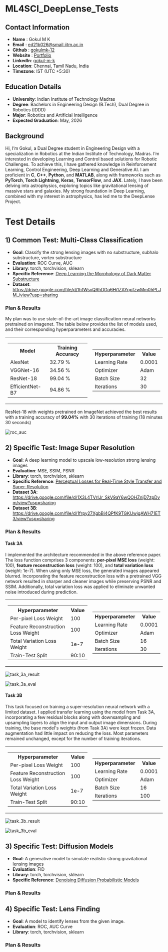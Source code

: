 # ML4SCI_DeepLense_Tests

## Contact Information
- **Name**    : Gokul M K
- **Email**   : ed21b026@smail.iitm.ac.in
- **Github**  : [gokulmk-12](https://github.com/gokulmk-12)
- **Website** : [Portfolio](https://gokulmk-12.github.io/)
- **LinkedIn**: [gokul-m-k](https://www.linkedin.com/in/gokul-m-k-886a93263/)
- **Location**: Chennai, Tamil Nadu, India
- **Timezone**: IST (UTC +5:30)

## Education Details
- **University**: Indian Institute of Technology Madras
- **Degree**: Bachelors in Engineering Design (B.Tech), Dual Degree in Robotics (IDDD)
- **Major**: Robotics and Artificial Intelligence
- **Expected Graduation**: May, 2026

## Background
Hi, I’m Gokul, a Dual Degree student in Engineering Design with a specialization in Robotics at the Indian Institute of Technology, Madras. I’m interested in developing Learning and Control based solutions for Robotic Challenges. To achieve this, I have gathered knowledge in Reinforcement Learning, Control Engineering, Deep Learning and Generative AI. I am proficient in **C**, **C++**, **Python**, and **MATLAB**, along with frameworks such as **PyTorch**, **Torch Lightning**, **Keras**, **TensorFlow**, and **JAX**. Lately, I have been delving into astrophysics, exploring topics like gravitational lensing of massive stars and galaxies. My strong foundation in Deep Learning, combined with my interest in astrophysics, has led me to the DeepLense Project.

# Test Details

## 1) Common Test: Multi-Class Classification
- **Goal**: Classify the strong lensing images with no substructure, subhalo substructure, vortex substructure
- **Evaluation**: ROC Curve, AUC
- **Library**: torch, torchvision, sklearn
- **Specific Reference**: [Deep Learning the Morphology of Dark Matter Substructure](https://iopscience.iop.org/article/10.3847/1538-4357/ab7925)
- **Dataset**: https://drive.google.com/file/d/1hfWsvQRhDGq6Hi1ZAYppfzwMm05PLJM_/view?usp=sharing

### Plan & Results
My plan was to use state-of-the-art image classification neural networks pretrained on imagenet. The table below provides the list of models used, and their corresponding hyperparameters and accuracies.

<table>
  <tr>
    <td>
      <table>
        <tr><th>Model</th><th>Training Accuracy</th></tr>
        <tr><td>AlexNet</td><td>32.79 %</td></tr>
        <tr><td>VGGNet-16</td><td>34.56 %</td></tr>
        <tr><td>ResNet-18</td><td>99.04 %</td></tr>
        <tr><td>EfficientNet-B7</td><td>94.86 %</td></tr>
      </table>
    </td>
    <td>
      <table>
        <tr><th>Hyperparameter</th><th>Value</th></tr>
        <tr><td>Learning Rate</td><td>0.0001</td></tr>
        <tr><td>Optimizer</td><td>Adam</td></tr>
        <tr><td>Batch Size</td><td>32</td></tr>
        <tr><td>Iterations</td><td>30</td></tr>
      </table>
    </td>
  </tr>
</table>

ResNet-18 with weights pretrained on ImageNet achieved the best results with a training accuracy of **99.04%** with 30 iterations of training (18 minutes 30 seconds)

![roc_auc](https://github.com/user-attachments/assets/36e3d7bf-e554-414f-a754-a43235347099)

## 2) Specific Test: Image Super Resolution
- **Goal**: A deep learning model to upscale low-resolution strong lensing images
- **Evaluation**: MSE, SSIM, PSNR
- **Library**: torch, torchvision, sklearn
- **Specific Reference**: [Perceptual Losses for Real-Time Style Transfer and Super-Resolution](https://arxiv.org/pdf/1603.08155)
- **Dataset 3A**: https://drive.google.com/file/d/1X3L4TVrIJr_SkV9aY6wQOHZnjD7zpDym/view?usp=sharing
- **Dataset 3B**: https://drive.google.com/file/d/1frpy27XgbBi4QPfK9TGKUwigAWH71ET3/view?usp=sharing

### Plan & Results
#### Task 3A
I implemented the architecture recommended in the above reference paper. The loss function comprises 3 components: **per-pixel MSE loss** (weight: 100), **feature reconstruction loss** (weight: 100), and **total variation loss** (weight: 1e-7). When using only MSE loss, the generated images appeared blurred. Incorporating the feature reconstruction loss with a pretrained VGG network resulted in sharper and cleaner images while preserving PSNR and SSIM. Additionally, total variation loss was applied to eliminate unwanted noise introduced during prediction.

<table>
  <tr>
    <td>
      <table>
        <tr><th>Hyperparameter</th><th>Value</th></tr>
        <tr><td>Per-pixel Loss Weight</td><td>100</td></tr>
        <tr><td>Feature Reconstruction Loss Weight</td><td>100</td></tr>
        <tr><td>Total Variation Loss Weight</td><td>1e-7</td></tr>
        <tr><td>Train-Test Split</td><td>90:10</td></tr>
      </table>
    </td>
    <td>
      <table>
        <tr><th>Hyperparameter</th><th>Value</th></tr>
        <tr><td>Learning Rate</td><td>0.0001</td></tr>
        <tr><td>Optimizer</td><td>Adam</td></tr>
        <tr><td>Batch Size</td><td>16</td></tr>
        <tr><td>Iterations</td><td>30</td></tr>
      </table>
    </td>
  </tr>
</table>

![task_3a_result](https://github.com/user-attachments/assets/65eb822e-bb69-4e2d-a429-26317206bf78)

![task_3a_eval](https://github.com/user-attachments/assets/9dae4256-876b-4657-96f3-6f6b7a84e30c)

#### Task 3B
This task focused on training a super-resolution neural network with a limited dataset. I applied transfer learning using the model from Task 3A, incorporating a few residual blocks along with downsampling and upsampling layers to align the input and output image dimensions. During training, the base model's weights (from Task 3A) were kept frozen. Data augmentation had little impact on reducing the loss. Most parameters remained unchanged, except for the number of training iterations.

<table>
  <tr>
    <td>
      <table>
        <tr><th>Hyperparameter</th><th>Value</th></tr>
        <tr><td>Per-pixel Loss Weight</td><td>100</td></tr>
        <tr><td>Feature Reconstruction Loss Weight</td><td>100</td></tr>
        <tr><td>Total Variation Loss Weight</td><td>1e-7</td></tr>
        <tr><td>Train-Test Split</td><td>90:10</td></tr>
      </table>
    </td>
    <td>
      <table>
        <tr><th>Hyperparameter</th><th>Value</th></tr>
        <tr><td>Learning Rate</td><td>0.0001</td></tr>
        <tr><td>Optimizer</td><td>Adam</td></tr>
        <tr><td>Batch Size</td><td>16</td></tr>
        <tr><td>Iterations</td><td>100</td></tr>
      </table>
    </td>
  </tr>
</table>

![task_3b_result](https://github.com/user-attachments/assets/9e083f78-620d-40ed-b834-4db33d2bacd3)

![task_3b_eval](https://github.com/user-attachments/assets/b2085ec8-c90f-42e1-bde9-6e9c070dc069)

## 3) Specific Test: Diffusion Models
- **Goal**: A generative model to simulate realistic strong gravitational lensing images
- **Evaluation**: FID
- **Library**: torch, torchvision, sklearn
- **Specific Reference**: [Denoising Diffusion Probabilistic Models](https://arxiv.org/pdf/2006.11239)
  
### Plan & Results

## 4) Specific Test: Lens Finding
- **Goal**: A model to identify lenses from the given image.
- **Evaluation**: ROC, AUC Curve
- **Library**: torch, torchvision, sklearn
  
### Plan & Results




